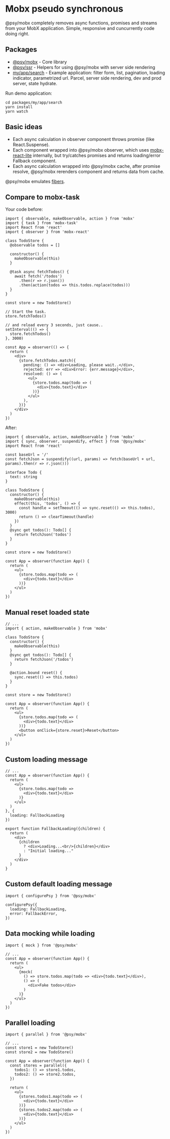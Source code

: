 # Mobx pseudo synchronous

@psy/mobx completely removes async functions, promises and streams from your MobX application. Simple, responsive and cuncurrently code doing right.

## Packages

- [@psy/mobx](./packages/@psy/mobx/core) - Core library
- [@psy/ssr](./packages/@psy/mobx/ssr) - Helpers for using @psy/mobx with server side rendering
- [my/app/search](./packages/my/app/search) - Example application: filter form, list, pagination, loading indicator, parametrized url. Parcel, server side rendering, dev and prod server, state hydrate.

Run demo application:

```
cd packages/my/app/search
yarn install
yarn watch
```

## Basic ideas

- Each async calculation in observer component throws promise (like React.Suspense).
- Each component wrapped into @psy/mobx observer, which uses [mobx-react-lite](https://github.com/mobxjs/mobx-react-lite) internally, but try/catches promises and returns loading/error Fallback component.
- Each async calculation wrapped into @psy/mobx cache, after promise resolve, @psy/mobx rerenders component and returns data from cache.

@psy/mobx emulates [fibers](https://gist.github.com/nin-jin/5408ef8f16f43f1b4fe9cbcea577aac6).

## Compare to mobx-task

Your code before:

```tsx
import { observable, makeObservable, action } from 'mobx'
import { task } from 'mobx-task'
import React from 'react'
import { observer } from 'mobx-react'

class TodoStore {
  @observable todos = []

  constructor() {
    makeObservable(this)
  }

  @task async fetchTodos() {
    await fetch('/todos')
      .then(r => r.json())
      .then(action(todos => this.todos.replace(todos)))
  }
}

const store = new TodoStore()

// Start the task.
store.fetchTodos()

// and reload every 3 seconds, just cause..
setInterval(() => {
  store.fetchTodos()
}, 3000)

const App = observer(() => {
  return (
    <div>
      {store.fetchTodos.match({
        pending: () => <div>Loading, please wait..</div>,
        rejected: err => <div>Error: {err.message}</div>,
        resolved: () => (
          <ul>
            {store.todos.map(todo => (
              <div>{todo.text}</div>
            ))}
          </ul>
        ),
      })}
    </div>
  )
})
```

After:

```tsx
import { observable, action, makeObservable } from 'mobx'
import { sync, observer, suspendify, effect } from '@psy/mobx'
import React from 'react'

const baseUrl = '/'
const fetchJson = suspendify((url, params) => fetch(baseUrl + url, params).then(r => r.json()))

interface Todo {
  text: string
}

class TodoStore {
  constructor() {
    makeObservable(this)
    effect(this, 'todos', () => {
      const handle = setTmeout(() => sync.reset(() => this.todos), 3000)
      return () => clearTimeout(handle)
    })
  }
  @sync get todos(): Todo[] {
    return fetchJson('todos')
  }
}

const store = new TodoStore()

const App = observer(function App() {
  return (
    <ul>
      {store.todos.map(todo => (
        <div>{todo.text}</div>
      ))}
    </ul>
  )
})
```

## Manual reset loaded state

```tsx
// ...
import { action, makeObservable } from 'mobx'

class TodoStore {
  constructor() {
    makeObservable(this)
  }
  @sync get todos(): Todo[] {
    return fetchJson('/todos')
  }

  @action.bound reset() {
    sync.reset(() => this.todos)
  }
}

const store = new TodoStore()

const App = observer(function App() {
  return (
    <ul>
      {store.todos.map(todo => (
        <div>{todo.text}</div>
      ))}
      <button onClick={store.reset}>Reset</button>
    </ul>
  )
})
```

## Custom loading message

```tsx
// ...
const App = observer(function App() {
  return (
    <ul>
      {store.todos.map(todo =>
        <div>{todo.text}</div>
      )}
    </ul>
  )
}, {
  loading: FallbackLoading
})

export function FallbackLoading({children) {
  return (
    <div>
      {children
        ? <div>Loading...<br/>{children}</div>
        : "Initial loading..."
      }
    </div>
  )
}
```

## Custom default loading message

```tsx
import { configurePsy } from '@psy/mobx'

configurePsy({
  loading: FallbackLoading,
  error: FallbackError,
})
```

## Data mocking while loading

```tsx
import { mock } from '@psy/mobx'

// ...
const App = observer(function App() {
  return (
    <ul>
      {mock(
        () => store.todos.map(todo => <div>{todo.text}</div>),
        () => (
          <div>Fake todos</div>
        )
      )}
    </ul>
  )
})
```

## Parallel loading

```tsx
import { parallel } from '@psy/mobx'

// ...
const store1 = new TodoStore()
const store2 = new TodoStore()

const App = observer(function App() {
  const stores = parallel({
    todos1: () => store1.todos,
    todos2: () => store2.todos,
  })

  return (
    <ul>
      {stores.todos1.map(todo => (
        <div>{todo.text}</div>
      ))}
      {stores.todos2.map(todo => (
        <div>{todo.text}</div>
      ))}
    </ul>
  )
})
```
